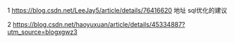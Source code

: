 1  https://blog.csdn.net/LeeJay5/article/details/76416620  地址  sql优化的建议 

2  https://blog.csdn.net/haoyuxuan/article/details/45334887?utm_source=blogxgwz3